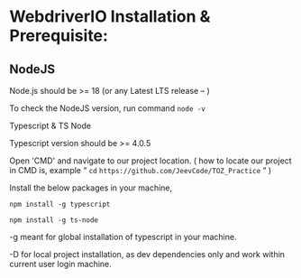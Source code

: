 # WebdriverIO Installation & Prerequisite:

## NodeJS

Node.js should be >= 18 (or any Latest LTS release – )

To check the NodeJS version, run command `node -v`

Typescript & TS Node

Typescript version should be >= 4.0.5

Open 'CMD' and navigate to our project location. ( how to locate our project in CMD is, example “ `cd` `https://github.com/JeevCode/TOZ_Practice` “ )

Install the below packages in your machine,

`npm install -g typescript`

`npm install -g ts-node`

-g meant for global installation of typescript in your machine.

-D for local project installation, as dev dependencies only and work within current user login machine.
